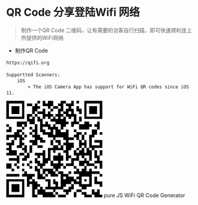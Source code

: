 QR Code 分享登陆Wifi 网络
========================
> 制作一个QR Code 二维码，让有需要的访客自行扫描，即可快速顺利连上所提供的WiFi网络

* 制作QR Code
```
https://qifi.org

Supportted Scanners:
    iOS
        > The iOS Camera App has support for WiFi QR codes since iOS 11.
```
![qrcode.png](/imgs/ilikeit/QRCode/qrcode.png) pure JS WiFi QR Code Generator

